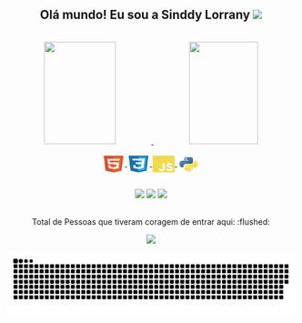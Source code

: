 <body>
<header>
<h2 align="middle">Olá mundo! Eu sou a Sinddy Lorrany 
<img src="https://emoji.gg/assets/emoji/8925-blurple-verified.png" width="17">
</h2>
<br>
<div>
<a href="https://github.com/sinddylnn">
 <img height="180em" width="50%" src="https://github-readme-stats.vercel.app/api?username=sinddylnn&show_icons=true&theme=react&include_all_commits=true&count_private=true"/>
 <img height="180em" width="49%" src="https://github-readme-stats.vercel.app/api/top-langs/?username=sinddylnn&layout=compact&langs_count=7&theme=react"/>
</div>
 
<div style="display: inline_block"><br>
  <img align="center" alt="Sinddy-HTML" height="30" width="40" src="https://raw.githubusercontent.com/devicons/devicon/master/icons/html5/html5-original.svg">
  <img align="center" alt="Sinddy-CSS" height="30" width="40" src="https://raw.githubusercontent.com/devicons/devicon/master/icons/css3/css3-original.svg">
  <img align="center" alt="Sinddy-Js" height="30" width="40" src="https://raw.githubusercontent.com/devicons/devicon/master/icons/javascript/javascript-plain.svg">
  <img align="center" alt="Sinddy-Python" height="30" width="40" src="https://raw.githubusercontent.com/devicons/devicon/master/icons/python/python-original.svg">
</div>
 
   ##
 
<div> 
  <a href="https://www.instagram.com/sinddy_lnn/" target="_blank"><img src="https://img.shields.io/badge/-Instagram-%23E4405F?style=for-the-badge&logo=instagram&logoColor=white" target="_blank"></a>
 <a href="https://discord.gg/kPT7DCy5A8" target="_blank"><img src="https://img.shields.io/badge/Discord-7289DA?style=for-the-badge&logo=discord&logoColor=white" target="_blank"></a> 
 <a href="https://www.linkedin.com/in/sinddylnn" target="_blank"><img src="https://img.shields.io/badge/-LinkedIn-%230077B5?style=for-the-badge&logo=linkedin&logoColor=white" target="_blank"></a>
 
##
 
<p align="center"> 
 Total de Pessoas que tiveram coragem de entrar aqui: :flushed: <br>
 <p align="center"> 
   <img alingn="center" src="https://profile-counter.glitch.me/sinddylnn/count.svg" />
 
  ![Snake animation](https://github.com/Sinddylnn/Sinddylnn/blob/output/github-contribution-grid-snake.svg)
  
</div>
</header>
</body>
